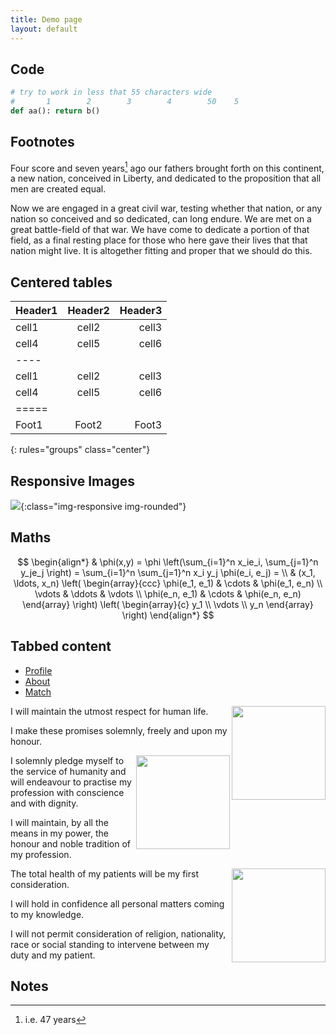 ```yaml
---
title: Demo page
layout: default
---
```


## Code

```python 
# try to work in less that 55 characters wide
#       1        2        3        4        50    5
def aa(): return b()
```

## Footnotes

Four score and seven years[^1] ago our fathers brought forth on this continent, a new nation, conceived in Liberty, and dedicated to the proposition that all men are created equal.

Now we are engaged in a great civil war, testing whether that nation, or any nation so conceived and so dedicated, can long endure. We are met on a great battle-field of that war. We have come to dedicate a portion of that field, as a final resting place for those who here gave their lives that that nation might live. It is altogether fitting and proper that we should do this.

## Centered tables

| Header1 | Header2 | Header3 |
|:--------|:-------:|--------:|
| cell1   | cell2   | cell3   |
| cell4   | cell5   | cell6   |
|----
| cell1   | cell2   | cell3   |
| cell4   | cell5   | cell6   |
|=====
| Foot1   | Foot2   | Foot3|
{: rules="groups" class="center"}


## Responsive Images

![](https://images.pexels.com/photos/1133957/pexels-photo-1133957.jpeg?cs=srgb&dl=beautiful-beautiful-flowers-bird-1133957.jpg&fm=jpg){:class="img-responsive img-rounded"}

## Maths

$$
\begin{align*}
  & \phi(x,y) = \phi \left(\sum_{i=1}^n x_ie_i, \sum_{j=1}^n y_je_j \right)
  = \sum_{i=1}^n \sum_{j=1}^n x_i y_j \phi(e_i, e_j) = \\
  & (x_1, \ldots, x_n) \left( \begin{array}{ccc}
      \phi(e_1, e_1) & \cdots & \phi(e_1, e_n) \\
      \vdots & \ddots & \vdots \\
      \phi(e_n, e_1) & \cdots & \phi(e_n, e_n)
    \end{array} \right)
  \left( \begin{array}{c}
      y_1 \\
      \vdots \\
      y_n
    \end{array} \right)
\end{align*}
$$

## Tabbed content

<ul id="profileTabs" class="nav nav-tabs">
    <li class="active"><a href="#profile" data-toggle="tab">Profile</a></li>
    <li><a href="#about" data-toggle="tab">About</a></li>
    <li><a href="#match" data-toggle="tab">Match</a></li>
</ul>
  <div class="tab-content">
<div role="tabpanel" class="tab-pane active" id="profile">
<p>
<img align=right width=150 src="http://www.clipartroo.com/images/40/group-of-nurses-clipart-40862.png">
I will maintain the utmost respect for human life.
</p><p>
I make these promises solemnly, freely and upon my honour.

</p>
</div>

<div role="tabpanel" class="tab-pane" id="about">
    <p>
    <img align=right src="https://forum.nursejanx.com/uploads/default/original/1X/d748c9f4a66122a6d375328b2dbf1482a32c13b0.png" width=150>
    I solemnly pledge myself to the service of humanity and will endeavour to practise my profession with conscience and with dignity.
</p><p>

I will maintain, by all the means in my power, the honour and noble tradition of my profession.
</p></div>

<div role="tabpanel" class="tab-pane" id="match">
    <p>
    <img src="http://clipart-library.com/data_images/464629.png" width=150 align=right>
    The total health of my patients will be my first consideration.
</p><p>

I will hold in confidence all personal matters coming to my knowledge.
</p><p>

I will not permit consideration of religion, nationality, race or social standing to intervene between my duty and my patient.
</p>
</div>
</div>

## Notes

[^1]: i.e. 47 years
